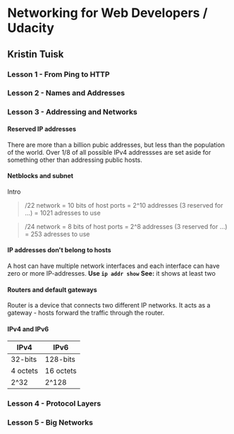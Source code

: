 # Networking for Web Developers / Udacity
## Kristin Tuisk

### Lesson 1 - From Ping to HTTP



### Lesson 2 - Names and Addresses




### Lesson 3 - Addressing and Networks
#### Reserved IP addresses
  There are more than a billion pubic addresses, but less than the population of the world. Over 1/8 of all possible IPv4 addressses are set aside for something other than addressing public hosts.

#### Netblocks and subnet
  Intro
  > /22 network = 10 bits of host ports 
  >             = 2^10 addresses (3 reserved for ...)
  >             = 1021 adresses to use
  
  > /24 network = 8 bits of host ports
  >             = 2^8 addresses (3 reserved for ...)
  >             = 253 adresses to use
  
    
#### IP addresses don't belong to hosts
  A host can have multiple network interfaces and each interface can have zero or more IP-addresses.
  **Use `ip addr show`**
  **See:** it shows at least two  
  
#### Routers and default gateways
Router is a device that connects two different IP networks. It acts as a gateway - hosts forward the traffic through the router.




#### IPv4 and IPv6
|     IPv4      |      IPv6     |
| ------------- | ------------- |
|    32-bits    |   128-bits    |
|    4 octets   |   16 octets   |
|     2^32    |   2^128    |

### Lesson 4 - Protocol Layers



### Lesson 5 - Big Networks
